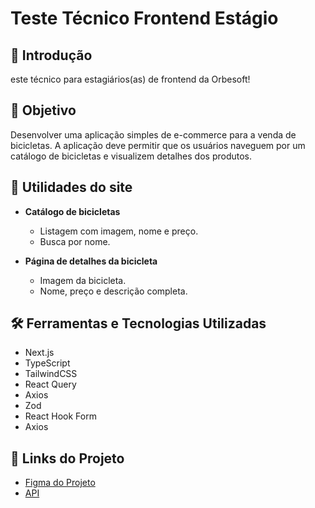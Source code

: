 

# Teste Técnico Frontend Estágio

## 👋 Introdução
este técnico para estagiários(as) de frontend da Orbesoft!

## 🎯 Objetivo
Desenvolver uma aplicação simples de e-commerce para a venda de bicicletas. A aplicação deve permitir que os usuários naveguem por um catálogo de bicicletas e visualizem detalhes dos produtos.

## 📌 Utilidades do site
- **Catálogo de bicicletas**
  - Listagem com imagem, nome e preço.
  - Busca por nome.

- **Página de detalhes da bicicleta**
  - Imagem da bicicleta.
  - Nome, preço e descrição completa.

## 🛠️ Ferramentas e Tecnologias Utilizadas
- Next.js
- TypeScript
- TailwindCSS
- React Query
- Axios
- Zod
- React Hook Form
- Axios

## 🔗 Links do Projeto
- [Figma do Projeto](https://www.figma.com/design/TZXjpooM467GLW7UXpvf47/E-commerce---Bike?node-id=1-131)  
- [API](https://www.postman.com/orbesoft-team/workspace/teste-frontend-jnior/overview)




